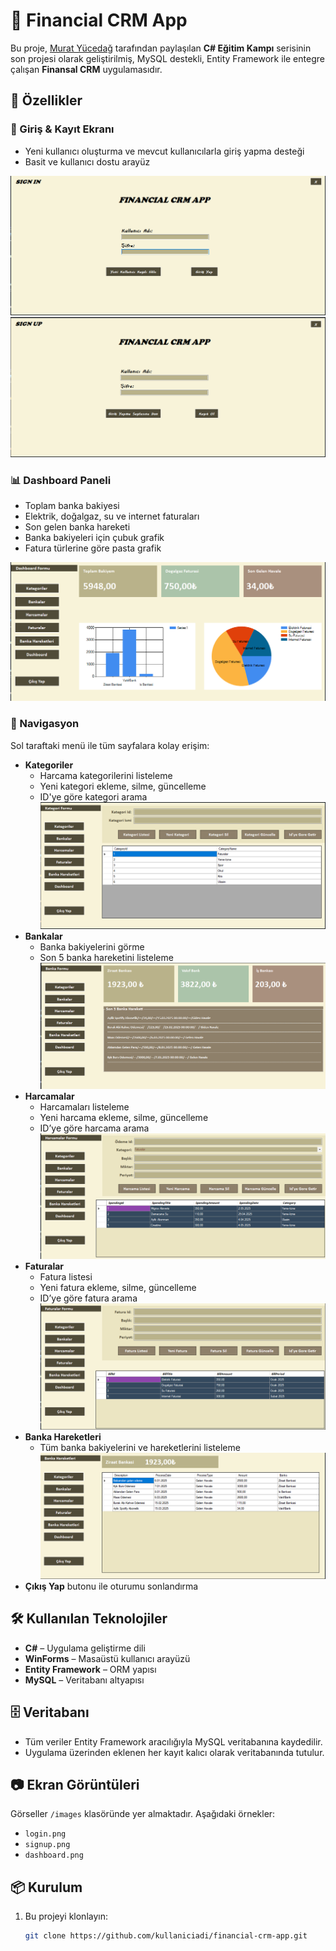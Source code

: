 # 💼 Financial CRM App

Bu proje, [Murat Yücedağ](https://www.udemy.com/user/murat-yucedag/) tarafından paylaşılan **C# Eğitim Kampı** serisinin son projesi olarak geliştirilmiş, MySQL destekli, Entity Framework ile entegre çalışan **Finansal CRM** uygulamasıdır.

## 🚀 Özellikler

### 🔐 Giriş & Kayıt Ekranı
- Yeni kullanıcı oluşturma ve mevcut kullanıcılarla giriş yapma desteği
- Basit ve kullanıcı dostu arayüz


![Login](images/signIn.png)
![Signup](images/signUp.png)

### 📊 Dashboard Paneli
- Toplam banka bakiyesi
- Elektrik, doğalgaz, su ve internet faturaları
- Son gelen banka hareketi
- Banka bakiyeleri için çubuk grafik
- Fatura türlerine göre pasta grafik

![Dashboard](images/dashboard.png)

### 🧭 Navigasyon
Sol taraftaki menü ile tüm sayfalara kolay erişim:
- **Kategoriler**
  - Harcama kategorilerini listeleme
  - Yeni kategori ekleme, silme, güncelleme
  - ID'ye göre kategori arama
  ![Kategoriler](images/categories.png)
- **Bankalar**
  - Banka bakiyelerini görme
  - Son 5 banka hareketini listeleme
  ![Bankalar](images/banks.png)  
- **Harcamalar**
  - Harcamaları listeleme
  - Yeni harcama ekleme, silme, güncelleme
  - ID’ye göre harcama arama
  ![Harcamalar](images/spendings.png)
- **Faturalar**
  - Fatura listesi
  - Yeni fatura ekleme, silme, güncelleme
  - ID’ye göre fatura arama
  ![Faturalar](images/bills.png)
- **Banka Hareketleri**
  - Tüm banka bakiyelerini ve hareketlerini listeleme
  ![Banka Hareketleri](images/bank-transactions.png)
- **Çıkış Yap** butonu ile oturumu sonlandırma
## 🛠️ Kullanılan Teknolojiler
- **C#** – Uygulama geliştirme dili
- **WinForms** – Masaüstü kullanıcı arayüzü
- **Entity Framework** – ORM yapısı
- **MySQL** – Veritabanı altyapısı

## 🗄️ Veritabanı
- Tüm veriler Entity Framework aracılığıyla MySQL veritabanına kaydedilir.
- Uygulama üzerinden eklenen her kayıt kalıcı olarak veritabanında tutulur.

## 📷 Ekran Görüntüleri
Görseller `/images` klasöründe yer almaktadır. Aşağıdaki örnekler:
- `login.png`
- `signup.png`
- `dashboard.png`

## 📦 Kurulum
1. Bu projeyi klonlayın:
   ```bash
   git clone https://github.com/kullaniciadi/financial-crm-app.git
